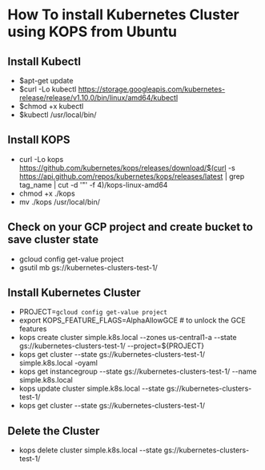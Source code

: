 # How To install Kubernetes Cluster using KOPS from Ubuntu

## Install Kubectl
 - $apt-get update
 - $curl -Lo kubectl https://storage.googleapis.com/kubernetes-release/release/v1.10.0/bin/linux/amd64/kubectl 
 - $chmod +x kubectl 
 - $kubectl /usr/local/bin/ 

## Install KOPS
 - curl -Lo kops https://github.com/kubernetes/kops/releases/download/$(curl -s https://api.github.com/repos/kubernetes/kops/releases/latest | grep tag_name | cut -d '"' -f 4)/kops-linux-amd64
 - chmod +x ./kops
 - mv ./kops /usr/local/bin/
 
 ## Check on your GCP project and create bucket to save cluster state
  - gcloud config get-value project
  - gsutil mb gs://kubernetes-clusters-test-1/
 
 ## Install Kubernetes Cluster
 - PROJECT=`gcloud config get-value project`
 - export KOPS_FEATURE_FLAGS=AlphaAllowGCE # to unlock the GCE features
 - kops create cluster simple.k8s.local --zones us-central1-a --state gs://kubernetes-clusters-test-1/ --project=${PROJECT}
 - kops get cluster --state gs://kubernetes-clusters-test-1/ simple.k8s.local -oyaml
 - kops get instancegroup --state gs://kubernetes-clusters-test-1/ --name simple.k8s.local
 - kops update cluster simple.k8s.local --state gs://kubernetes-clusters-test-1/
 - kops get cluster --state gs://kubernetes-clusters-test-1/

## Delete the Cluster
 - kops delete cluster simple.k8s.local --state gs://kubernetes-clusters-test-1/
  
